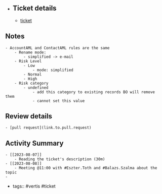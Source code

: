 - ## Ticket details
	- [ticket](https://gitlab.vertis.com:8443/vertis/mv2/-/issues/6205)
## Notes
	- AccountAML and ContactAML rules are the same
		- Rename mode:
			- simplified -> e-mail
		- Risk Level
			- Low
				- mode: simplified
			- Normal
			- High
		- Risk category
			- undefined
				- add this category to existing records BO will remove them
				- cannot set this value
## Review details
	- [pull request](link.to.pull.request)
## Activity Summary
	- [[2023-08-07]]
		- Reading the ticket's description (30m)
	- [[2023-08-08]]
		- Meeting @11:00 with #Eszter.Toth and #Balazs.Szalma about the topic
	-
- tags:: #vertis #ticket